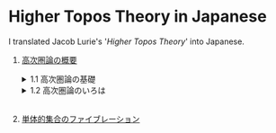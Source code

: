 # Higher Topos Theory in Japanese  

I translated Jacob Lurie's '*Higher Topos Theory*' into Japanese.

1. [高次圏論の概要](https://github.com/Yonoha/public-HTT/blob/main/ch1/abstruct1/abstruct1.pdf) 
    <details>
    <summary> 1.1 高次圏論の基礎 </summary>

    1.1.1 目標と障害 (TBA) <br>
    1.1.2 [$\infty$圏](https://github.com/Yonoha/public-HTT/blob/main/ch1/subsec1-1-2/subsec1-1-2.pdf) <br>
    1.1.3 [位相的圏の同値](https://github.com/Yonoha/public-HTT/blob/main/ch1/subsec1-1-3/subsec1-1-3.pdf) <br>
    1.1.4 [単体的圏](https://github.com/Yonoha/public-HTT/blob/main/ch1/subsec1-1-4/subsec1-1-4.pdf) <br>
    1.1.5 [$\infty$圏と位相的圏の比較](https://github.com/Yonoha/public-HTT/blob/main/ch1/subsec1-1-5/subsec1-1-5.pdf) <br> 
    </details> 

    <details>
    <summary> 1.2 高次圏論のいろは </summary>

    1.2.1 [反対$\infty$圏](https://github.com/Yonoha/public-HTT/blob/main/ch1/subsec1-2-1/subsec1-2-1.pdf) <br>
    1.2.2 [高次圏における射空間](https://github.com/Yonoha/public-HTT/blob/main/ch1/subsec1-2-2/subsec1-2-2.pdf) <br>
    1.2.3 ホモトピー圏 (TBA) <br>
    1.2.4 [高次圏における対象, 射, 同値](https://github.com/Yonoha/public-HTT/blob/main/ch1/subsec1-2-4/subsec1-2-4.pdf) <br>
    1.2.5 [$\infty$亜群と古典的なホモトピー論](https://github.com/Yonoha/public-HTT/blob/main/ch1/subsec1-2-5/subsec1-2-5.pdf) <br>
    1.2.6 ホモトピー可換性とホモトピーコヒーレンス性 (TBA) <br>
    1.2.7 [高次圏の関手](https://github.com/Yonoha/public-HTT/blob/main/ch1/subsec1-2-7/subsec1-2-7.pdf) <br>
    1.2.8 [$\infty$圏のジョイン](https://github.com/Yonoha/public-HTT/blob/main/ch1/subsec1-2-8/subsec1-2-8.pdf) <br>
    1.2.9 [オーバー圏とアンダー圏](https://github.com/Yonoha/public-HTT/blob/main/ch1/subsec1-2-9/subsec1-2-9.pdf) <br>
    1.2.10 [忠実充満と本質的全射](https://github.com/Yonoha/public-HTT/blob/main/ch1/subsec1-2-10/subsec1-2-10.pdf) <br>
    1.2.11 [$\infty$圏の部分圏](https://github.com/Yonoha/public-HTT/blob/main/ch1/subsec1-2-11/subsec1-2-11.pdf) <br>
    1.2.12 [始対象と終対象](https://github.com/Yonoha/public-HTT/blob/main/ch1/subsec1-2-12/subsec1-2-12.pdf) <br>
    1.2.13 [極限と余極限](https://github.com/Yonoha/public-HTT/blob/main/ch1/subsec1-2-13/subsec1-2-13.pdf) <br>
    1.2.14 $\infty$圏の表現可能性 (TBA) <br>
    1.2.15 集合論的な問題 (TBA) <br>
    1.2.16 [空間の$\infty$圏](https://github.com/Yonoha/public-HTT/blob/main/ch1/subsec1-2-16/subsec1-2-16.pdf) <br>
    </details> 
    <br>
2. [単体的集合のファイブレーション]()